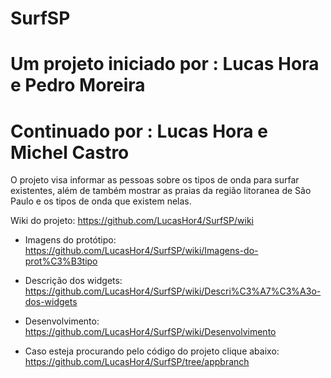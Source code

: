 # SurfSP
# Um projeto iniciado por : Lucas Hora e Pedro Moreira
# Continuado por : Lucas Hora e Michel Castro
O projeto visa informar as pessoas sobre os tipos de onda para surfar existentes, 
além de também mostrar as praias da região litoranea de São Paulo e os tipos de onda que existem nelas.

Wiki do projeto:
https://github.com/LucasHor4/SurfSP/wiki

* Imagens do protótipo:
https://github.com/LucasHor4/SurfSP/wiki/Imagens-do-prot%C3%B3tipo

* Descrição dos widgets:
https://github.com/LucasHor4/SurfSP/wiki/Descri%C3%A7%C3%A3o-dos-widgets

* Desenvolvimento:
https://github.com/LucasHor4/SurfSP/wiki/Desenvolvimento

* Caso esteja procurando pelo código do projeto clique abaixo:
https://github.com/LucasHor4/SurfSP/tree/appbranch
